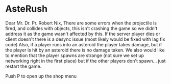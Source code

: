 # AsteRush

Dear Mr. Dr. Pr. Robert Nix,
There are some errors when the projectile is fired, and collides with objects, this isn't crashing the game so we didn't address it as the game wasn't affected by this.  If the server player dies or client doesn't there is a desync issue (most likely would be fixed with lag fix code) Also, if a player runs into an asteroid the player takes damage, but if the player is hit by an asteroid there is no damage taken. We also would like to mention that the player spawns are strange (not sure we set up networking right in the first place) but if the other players don't spawn... just restart the game.

Push P to open up the shop menu
